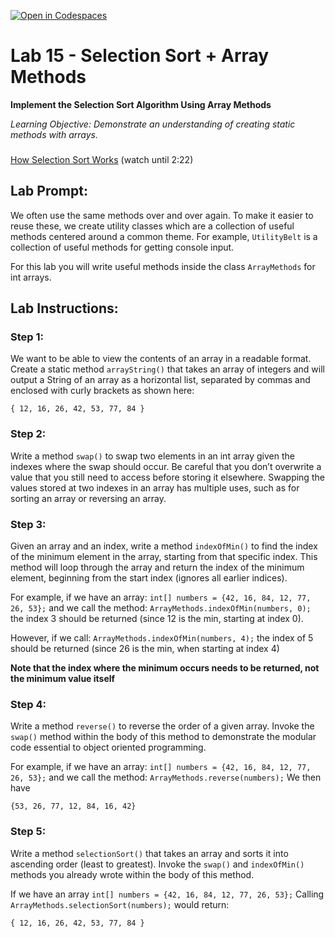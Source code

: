 [![Open in Codespaces](https://classroom.github.com/assets/launch-codespace-2972f46106e565e64193e422d61a12cf1da4916b45550586e14ef0a7c637dd04.svg)](https://classroom.github.com/open-in-codespaces?assignment_repo_id=19022800)
# Lab 15 - Selection Sort + Array Methods

**Implement the Selection Sort Algorithm Using Array Methods**

_Learning Objective: Demonstrate an understanding of creating static methods with arrays._

### 

[How Selection Sort Works](https://www.youtube.com/watch?v=g-PGLbMth_g) (watch until 2:22)


## Lab Prompt:
We often use the same methods over and over again. To make it easier to reuse these, we create utility classes which are a collection of useful methods centered around a common theme.  For example, `UtilityBelt` is a collection of useful methods for getting console input. 

For this lab you will write useful methods inside the class ``ArrayMethods`` for int arrays.

## Lab Instructions: 

### Step 1: 
We want to be able to view the contents of an array in a readable format. Create a static method ``arrayString()`` that takes an array of integers and will output a String of an array as a horizontal list, separated by commas and enclosed with curly brackets as shown here:
```
{ 12, 16, 26, 42, 53, 77, 84 }
```


### Step 2: 
Write a method ``swap()`` to swap two elements in an int array given the indexes where the swap should occur. Be careful that you don’t overwrite a value that you still need to access before storing it elsewhere. Swapping the values stored at two indexes in an array has multiple uses, such as for sorting an array or reversing an array.

### Step 3:
Given an array and an index, write a method ``indexOfMin()`` to find the index of the minimum element in the array, starting from that specific index. This method will loop through the array and return the index of the minimum element, beginning from the start index (ignores all earlier indices). 

For example, if we have an array: ```int[] numbers = {42, 16, 84, 12, 77, 26, 53};``` and we call the method: ```ArrayMethods.indexOfMin(numbers, 0);``` the index 3 should be returned (since 12 is the min, starting at index 0). 

However, if we call: ```ArrayMethods.indexOfMin(numbers, 4);``` the index of 5 should be returned (since 26 is the min, when starting at index 4)

**Note that the index where the minimum occurs needs to be returned, not the minimum value itself**


### Step 4:
Write a method ``reverse()`` to reverse the order of a given array.  Invoke the ``swap()`` method within the body of this method to demonstrate the modular code essential to object oriented programming. 

For example, if we have an array: ```int[] numbers = {42, 16, 84, 12, 77, 26, 53};``` and we call the method: ```ArrayMethods.reverse(numbers);``` We then have 
``` 
{53, 26, 77, 12, 84, 16, 42}
```

### Step 5:
Write a method ``selectionSort()`` that takes an array and sorts it into ascending order (least to greatest). Invoke the ``swap()`` and ``indexOfMin()`` methods you already wrote within the body of this method. 

If we have an array ```int[] numbers = {42, 16, 84, 12, 77, 26, 53};``` Calling ```ArrayMethods.selectionSort(numbers);``` would return:
```
{ 12, 16, 26, 42, 53, 77, 84 }
``` 